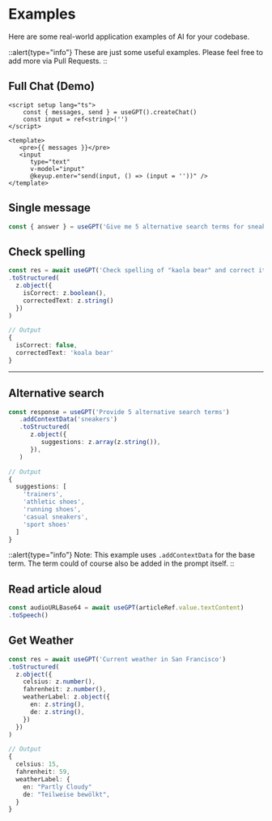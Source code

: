 # Examples

Here are some real-world application examples of AI for your codebase.

::alert{type="info"}
These are just some useful examples. Please feel free to add more via Pull Requests.
::

## Full Chat (Demo)

```vue
<script setup lang="ts">
	const { messages, send } = useGPT().createChat()
	const input = ref<string>('')
</script>

<template>
   <pre>{{ messages }}</pre>
   <input
      type="text"
      v-model="input"
      @keyup.enter="send(input, () => (input = ''))" />
</template>
```

## Single message 

```ts
const { answer } = useGPT('Give me 5 alternative search terms for sneakers').send()
```

## Check spelling

```ts
const res = await useGPT('Check spelling of "kaola bear" and correct it if neccessary')
.toStructured(
  z.object({
    isCorrect: z.boolean(),
    correctedText: z.string()
  })
)
```

```ts
// Output
{
  isCorrect: false,
  correctedText: 'koala bear'
}
```

---

## Alternative search

```ts
const response = useGPT('Provide 5 alternative search terms')
   .addContextData('sneakers')
   .toStructured(
      z.object({
         suggestions: z.array(z.string()),
      }),
   )
```

```ts
// Output
{
  suggestions: [
    'trainers',
    'athletic shoes',
    'running shoes',
    'casual sneakers',
    'sport shoes'
  ]
}
```

::alert{type="info"}
Note: This example uses `.addContextData` for the base term. The term could of course also be added in the prompt itself.
::

## Read article aloud

```ts
const audioURLBase64 = await useGPT(articleRef.value.textContent)
.toSpeech()
```

## Get Weather

```ts
const res = await useGPT('Current weather in San Francisco')
.toStructured(
  z.object({
    celsius: z.number(),
    fahrenheit: z.number(),
    weatherLabel: z.object({
      en: z.string(),
      de: z.string(),
    })
  })
)
```

```ts
// Output
{
  celsius: 15,
  fahrenheit: 59,
  weatherLabel: {
    en: "Partly Cloudy"
    de: "Teilweise bewölkt",
  }
}
```

